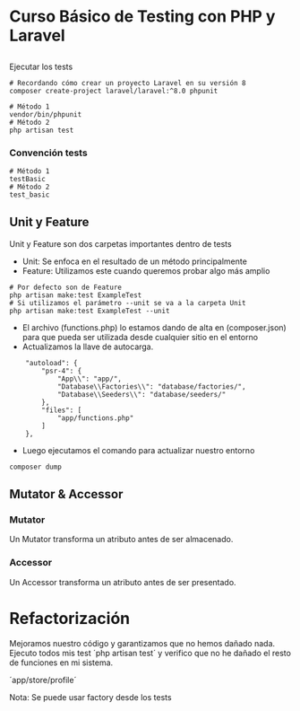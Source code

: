 # Curso Básico de Testing con PHP y Laravel

## 
Ejecutar los tests
```
# Recordando cómo crear un proyecto Laravel en su versión 8
composer create-project laravel/laravel:^8.0 phpunit

# Método 1
vendor/bin/phpunit
# Método 2
php artisan test
```
### Convención tests
```
# Método 1
testBasic
# Método 2
test_basic
```

## Unit y Feature
Unit y Feature son dos carpetas importantes dentro de tests
- Unit: Se enfoca en el resultado de un método principalmente
- Feature: Utilizamos este cuando queremos probar algo más amplio
```
# Por defecto son de Feature
php artisan make:test ExampleTest
# Si utilizamos el parámetro --unit se va a la carpeta Unit
php artisan make:test ExampleTest --unit
```

- El archivo (functions.php) lo estamos dando de alta en (composer.json) para que pueda ser utilizada desde cualquier sitio en el entorno
- Actualizamos la llave de autocarga.
```
    "autoload": {
        "psr-4": {
            "App\\": "app/",
            "Database\\Factories\\": "database/factories/",
            "Database\\Seeders\\": "database/seeders/"
        },
        "files": [
            "app/functions.php"
        ]
    },
```

- Luego ejecutamos el comando para actualizar nuestro entorno
```
composer dump
```

## Mutator & Accessor

### Mutator
Un Mutator transforma un atributo antes de ser almacenado.
### Accessor
Un Accessor transforma un atributo antes de ser presentado.

# Refactorización
Mejoramos nuestro código y garantizamos que no hemos dañado nada. Ejecuto todos mis test ´php artisan test´ y  verifico que no he dañado el resto de funciones en mi sistema.

´app/store/profile´


Nota: Se puede usar factory desde los tests
